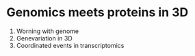 # Genomics meets proteins in 3D
1. Worning with genome 
2. Genevariation in 3D
3. Coordinated events in transcriptomics

